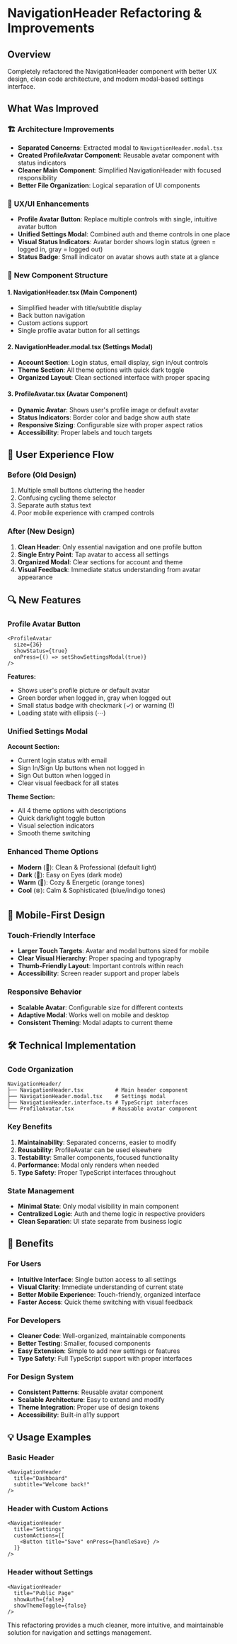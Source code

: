 # NavigationHeader Refactoring & Improvements

## Overview
Completely refactored the NavigationHeader component with better UX design, clean code architecture, and modern modal-based settings interface.

## What Was Improved

### 🏗️ **Architecture Improvements**
- **Separated Concerns**: Extracted modal to `NavigationHeader.modal.tsx`
- **Created ProfileAvatar Component**: Reusable avatar component with status indicators
- **Cleaner Main Component**: Simplified NavigationHeader with focused responsibility
- **Better File Organization**: Logical separation of UI components

### 🎨 **UX/UI Enhancements**
- **Profile Avatar Button**: Replace multiple controls with single, intuitive avatar button
- **Unified Settings Modal**: Combined auth and theme controls in one place
- **Visual Status Indicators**: Avatar border shows login status (green = logged in, gray = logged out)
- **Status Badge**: Small indicator on avatar shows auth state at a glance

### 🔧 **New Component Structure**

#### 1. **NavigationHeader.tsx** (Main Component)
- Simplified header with title/subtitle display
- Back button navigation
- Custom actions support
- Single profile avatar button for all settings

#### 2. **NavigationHeader.modal.tsx** (Settings Modal)
- **Account Section**: Login status, email display, sign in/out controls
- **Theme Section**: All theme options with quick dark toggle
- **Organized Layout**: Clean sectioned interface with proper spacing

#### 3. **ProfileAvatar.tsx** (Avatar Component)
- **Dynamic Avatar**: Shows user's profile image or default avatar
- **Status Indicators**: Border color and badge show auth state
- **Responsive Sizing**: Configurable size with proper aspect ratios
- **Accessibility**: Proper labels and touch targets

## 🎯 **User Experience Flow**

### Before (Old Design)
1. Multiple small buttons cluttering the header
2. Confusing cycling theme selector
3. Separate auth status text
4. Poor mobile experience with cramped controls

### After (New Design)
1. **Clean Header**: Only essential navigation and one profile button
2. **Single Entry Point**: Tap avatar to access all settings
3. **Organized Modal**: Clear sections for account and theme
4. **Visual Feedback**: Immediate status understanding from avatar appearance

## 🔍 **New Features**

### Profile Avatar Button
```tsx
<ProfileAvatar
  size={36}
  showStatus={true}
  onPress={() => setShowSettingsModal(true)}
/>
```

**Features:**
- Shows user's profile picture or default avatar
- Green border when logged in, gray when logged out
- Small status badge with checkmark (✓) or warning (!)
- Loading state with ellipsis (⋯)

### Unified Settings Modal
**Account Section:**
- Current login status with email
- Sign In/Sign Up buttons when not logged in
- Sign Out button when logged in
- Clear visual feedback for all states

**Theme Section:**
- All 4 theme options with descriptions
- Quick dark/light toggle button
- Visual selection indicators
- Smooth theme switching

### Enhanced Theme Options
- **Modern** (🌟): Clean & Professional (default light)
- **Dark** (🌙): Easy on Eyes (dark mode)
- **Warm** (🌅): Cozy & Energetic (orange tones)
- **Cool** (❄️): Calm & Sophisticated (blue/indigo tones)

## 📱 **Mobile-First Design**

### Touch-Friendly Interface
- **Larger Touch Targets**: Avatar and modal buttons sized for mobile
- **Clear Visual Hierarchy**: Proper spacing and typography
- **Thumb-Friendly Layout**: Important controls within reach
- **Accessibility**: Screen reader support and proper labels

### Responsive Behavior
- **Scalable Avatar**: Configurable size for different contexts
- **Adaptive Modal**: Works well on mobile and desktop
- **Consistent Theming**: Modal adapts to current theme

## 🛠️ **Technical Implementation**

### Code Organization
```
NavigationHeader/
├── NavigationHeader.tsx          # Main header component
├── NavigationHeader.modal.tsx    # Settings modal
├── NavigationHeader.interface.ts # TypeScript interfaces
└── ProfileAvatar.tsx            # Reusable avatar component
```

### Key Benefits
1. **Maintainability**: Separated concerns, easier to modify
2. **Reusability**: ProfileAvatar can be used elsewhere
3. **Testability**: Smaller components, focused functionality
4. **Performance**: Modal only renders when needed
5. **Type Safety**: Proper TypeScript interfaces throughout

### State Management
- **Minimal State**: Only modal visibility in main component
- **Centralized Logic**: Auth and theme logic in respective providers
- **Clean Separation**: UI state separate from business logic

## 🚀 **Benefits**

### For Users
- **Intuitive Interface**: Single button access to all settings
- **Visual Clarity**: Immediate understanding of current state
- **Better Mobile Experience**: Touch-friendly, organized interface
- **Faster Access**: Quick theme switching with visual feedback

### For Developers
- **Cleaner Code**: Well-organized, maintainable components
- **Better Testing**: Smaller, focused components
- **Easy Extension**: Simple to add new settings or features
- **Type Safety**: Full TypeScript support with proper interfaces

### For Design System
- **Consistent Patterns**: Reusable avatar component
- **Scalable Architecture**: Easy to extend and modify
- **Theme Integration**: Proper use of design tokens
- **Accessibility**: Built-in a11y support

## 💡 **Usage Examples**

### Basic Header
```tsx
<NavigationHeader 
  title="Dashboard" 
  subtitle="Welcome back!"
/>
```

### Header with Custom Actions
```tsx
<NavigationHeader 
  title="Settings"
  customActions={[
    <Button title="Save" onPress={handleSave} />
  ]}
/>
```

### Header without Settings
```tsx
<NavigationHeader 
  title="Public Page"
  showAuth={false}
  showThemeToggle={false}
/>
```

This refactoring provides a much cleaner, more intuitive, and maintainable solution for navigation and settings management.
